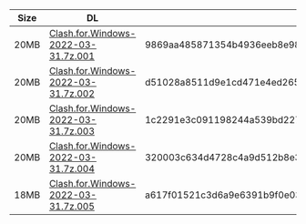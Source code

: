 |    Size   |     DL  | sha512sum |
|  ---  |  ---  |  ---  |
| 20MB | [Clash.for.Windows-2022-03-31.7z.001](https://cdn.jsdelivr.net/gh/appleians/cfw_m1@main/Clash.for.Windows-2022-03-31.7z.001) | 9869aa485871354b4936eeb8e9833afbf954fbbfef9106e3538b2df75cf2195f0ca03718ece06d2fbbbd172b2314a6beb0c254c9ef5dfcb44614e816d5bfeafa |
| 20MB | [Clash.for.Windows-2022-03-31.7z.002](https://cdn.jsdelivr.net/gh/appleians/cfw_m1@main/Clash.for.Windows-2022-03-31.7z.002) | d51028a8511d9e1cd471e4ed2653724c09c7a68952fe965ddfc12d665241f1788b873777476c83694222ed1f9f4fa0803024d82b59e5501de5c12b3d857d6543 |
| 20MB | [Clash.for.Windows-2022-03-31.7z.003](https://cdn.jsdelivr.net/gh/appleians/cfw_m1@main/Clash.for.Windows-2022-03-31.7z.003) | 1c2291e3c091198244a539bd2278610d1de18481a6972171b9849d003dae8c4d514d1483eb58ebad11f114cdb1b530469431904c7dfe0d67b3155edf975b2f54 |
| 20MB | [Clash.for.Windows-2022-03-31.7z.004](https://cdn.jsdelivr.net/gh/appleians/cfw_m1@main/Clash.for.Windows-2022-03-31.7z.004) | 320003c634d4728c4a9d512b8e367324e1d4610b7955e59ee13898caa3bf5753015d8bcbc9032f691cbeda1633031efb8ff6b107874d61c9abd0b212287cab58 |
| 18MB | [Clash.for.Windows-2022-03-31.7z.005](https://cdn.jsdelivr.net/gh/appleians/cfw_m1@main/Clash.for.Windows-2022-03-31.7z.005) | a617f01521c3d6a9e6391b9f0e0323a8f75fec4f7d487a0d68f0bbede51cd66afcd288372954256e3ab5d1b43839ca88be313c45214304be9d4462a4d00a7e6d |
